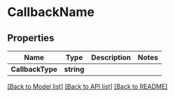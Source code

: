 # CallbackName

## Properties

Name | Type | Description | Notes
------------ | ------------- | ------------- | -------------
**CallbackType** | **string** |  | 

[[Back to Model list]](../README.md#documentation-for-models) [[Back to API list]](../README.md#documentation-for-api-endpoints) [[Back to README]](../README.md)


